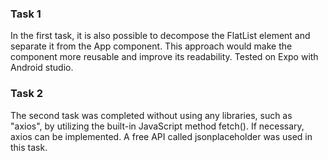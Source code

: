 <h3>Task 1</h3>
<p>In the first task, it is also possible to decompose the FlatList element and separate it from the App component. This approach would make the component more reusable and improve its readability. Tested on Expo with Android studio.</p>

<h3>Task 2</h3>
<p>The second task was completed without using any libraries, such as "axios", by utilizing the built-in JavaScript method fetch(). If necessary, axios can be implemented. A free API called jsonplaceholder was used in this task.</p>
